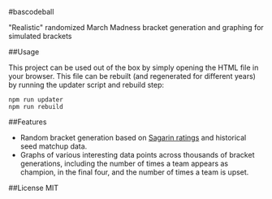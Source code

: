#bascodeball

"Realistic" randomized March Madness bracket generation and graphing for simulated brackets

##Usage

This project can be used out of the box by simply opening the HTML file in your browser. This file can be rebuilt (and regenerated for different years) by running the updater script and rebuild step:

```
npm run updater
npm run rebuild
```

##Features

- Random bracket generation based on [Sagarin ratings](http://www.usatoday.com/sports/sagarin.htm) and historical seed matchup data.
- Graphs of various interesting data points across thousands of bracket generations, including the number of times a team appears as champion, in the final four, and the number of times a team is upset.

##License
MIT
